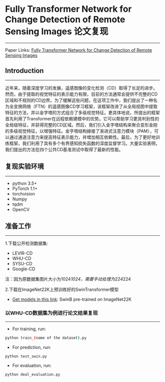 ﻿# Fully Transformer Network for Change Detection of Remote Sensing Images 论文复现
****

Paper Links: [Fully Transformer Network for Change Detection of Remote Sensing Images
](https://openaccess.thecvf.com/content/ACCV2022/html/Yan_Fully_Transformer_Network_for_Change_Detection_of_Remote_Sensing_Images_ACCV_2022_paper.html)

## Introduction
****
近年来，随着深度学习的发展，遥感图像的变化检测（CD）取得了长足的进步。然而，由于提取的视觉特征的表示能力有限，目前的方法通常会提供不完整的CD区域和不规则的CD边界。为了缓解这些问题，在这项工作中，我们提出了一种名为全变换网络（FTN）的遥感图像CD学习框架，该框架改进了从全局视图中提取特征的方法，并以金字塔的方式组合了多级视觉特征。更具体地说，所提出的框架首先利用了Transformer在远程依赖建模中的优势。它可以帮助学习更具判别性的全局级特征，并获得完整的CD区域。然后，我们引入金字塔结构来聚合变形金刚的多级视觉特征，以增强特征。金字塔结构嫁接了渐进式注意力模块（PAM），可以通过通道注意力来提高特征表示能力，并增加相互依赖性。最后，为了更好地训练框架，我们利用了具有多个有界感知损失函数的深度监督学习。大量实验表明，我们提出的方法在四个公共CD基准测试中取得了最新的性能。

## 复现实验环境
****
* python 3.5+
* PyTorch 1.1+
* torchvision
* Numpy
* tqdm
* OpenCV

## 准备工作
****

1.下载公开检测数据集:
* LEVIR-CD
* WHU-CD
* SYSU-CD
* Google-CD

注：因为原数据集图片大小为1024*1024，需要手动处理为224*224

2.下载在ImageNet22K上预训练好的SwinTransformer模型
* [Get models in this link](https://github.com/SwinTransformer/storage/releases/download/v1.0.0/swin_base_patch4_window7_224_22kto1k.pth): SwinB pre-trained on ImageNet22K 



### 以WHU-CD数据集为例进行论文结果复现
****

- For training, run:

```bash
python train_(name of the dataset).py
```

[//]: # (- If you want to use the SSIM and IOU loss function with CrossEntropy loss funtion together, you just need to remove comments in train.py &#40;below the CrossEntropy loss&#41; and add the loss operation in the loss calculation place.&#41;)
[//]: # (- Especially, when you calculate the IOU loss, you need to convert the images &#40;convert 0->1, 1->0&#41;. Because the image pixels values are mostly 0, and it will influence the IOU loss calculation &#40;Based on IOU loss characteristic&#41;.)

- For prediction, run:
```bash
python test_swin.py 
```

- For evaluation, run:
```bash
python deal_evaluation.py 
```

